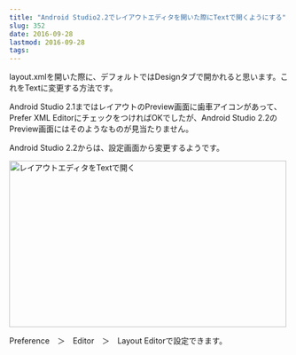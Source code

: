 ```yaml
---
title: "Android Studio2.2でレイアウトエディタを開いた際にTextで開くようにする"
slug: 352
date: 2016-09-28
lastmod: 2016-09-28
tags: 
---
```


layout.xmlを開いた際に、デフォルトではDesignタブで開かれると思います。これをTextに変更する方法です。

Android Studio 2.1まではレイアウトのPreview画面に歯車アイコンがあって、Prefer XML EditorにチェックをつければOKでしたが、Android Studio 2.2のPreview画面にはそのようなものが見当たりません。

Android Studio 2.2からは、設定画面から変更するようです。

<img src="https://android.gcreate.jp/wp-content/uploads/2016/09/5f5ccdb64c7f756d5d10fcb79d3cec14.jpg" alt="レイアウトエディタをTextで開く" title="レイアウトエディタをTextで開く.jpg" border="0" width="500" height="300" />

Preference　＞　Editor　＞　Layout Editorで設定できます。


  